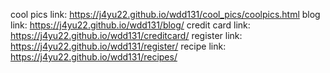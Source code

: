 cool pics link: https://j4yu22.github.io/wdd131/cool_pics/coolpics.html
blog link: https://j4yu22.github.io/wdd131/blog/
credit card link: https://j4yu22.github.io/wdd131/creditcard/
register link: https://j4yu22.github.io/wdd131/register/
recipe link: https://j4yu22.github.io/wdd131/recipes/

